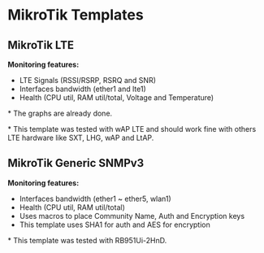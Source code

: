 # MikroTik Templates

## MikroTik LTE
**Monitoring features:**
- LTE Signals (RSSI/RSRP, RSRQ and SNR)
- Interfaces bandwidth (ether1 and lte1)
- Health (CPU util, RAM util/total, Voltage and Temperature)

\* The graphs are already done.

\* This template was tested with wAP LTE and should work fine with others LTE hardware like SXT, LHG, wAP and LtAP.

## MikroTik Generic SNMPv3
**Monitoring features:**
- Interfaces bandwidth (ether1 ~ ether5, wlan1)
- Health (CPU util, RAM util/total)
- Uses macros to place Community Name, Auth and Encryption keys
- This template uses SHA1 for auth and AES for encryption

\* This template was tested with RB951Ui-2HnD.
